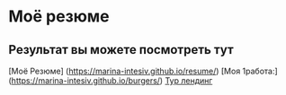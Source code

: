 # Моё резюме

## Результат вы можете посмотреть тут

[Моё Резюме] (https://marina-intesiv.github.io/resume/) 
[Моя 1работа:] (https://marina-intesiv.github.io/burgers/)
[Тур лендинг](https://marina-intesiv.github.io/TurAbhaz/)

